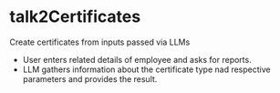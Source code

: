 # talk2Certificates
Create certificates from inputs passed via LLMs
- User enters related details of employee and asks for reports.
- LLM gathers information about the certificate type nad respective parameters and provides the result.